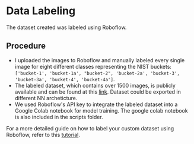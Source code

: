# Data Labeling 

The dataset created was labeled using Roboflow.

## Procedure

- I uploaded the images to Roboflow and manually labeled every single image for eight different classes representing the NIST buckets: `['bucket-1', 'bucket-1a', "bucket-2", 'bucket-2a', 'bucket-3', 'bucket-3a', 'bucket-4', 'bucket-4a']`.
- The labeled dataset, which contains over 1500 images, is publicly available and can be found at this [link](https://universe.roboflow.com/nist-autonomous-inspection/nist-automation-buckets-detection/dataset/1). Dataset could be exported in different NN archeticture. 
- We used Roboflow's API key to integrate the labeled dataset into a Google Colab notebook for model training. The google colab notebook is also included in the scripts folder. 

For a more detailed guide on how to label your custom dataset using Roboflow, refer to this [tutorial](https://blog.roboflow.com/how-to-train-yolov5-on-a-custom-dataset/).
